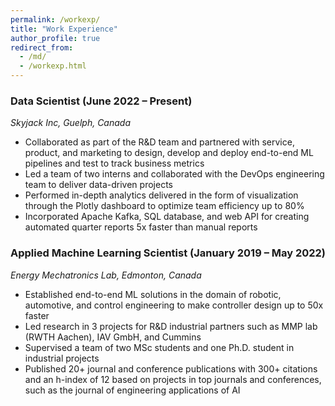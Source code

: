 ```yaml
---
permalink: /workexp/
title: "Work Experience"
author_profile: true
redirect_from: 
  - /md/
  - /workexp.html
---
```


### Data Scientist (June 2022 – Present)

_Skyjack Inc, Guelph, Canada_

* Collaborated as part of the R&D team and partnered with service, product, and marketing to design, develop and deploy end-to-end ML pipelines and test to track business metrics 
* Led a team of two interns and collaborated with the DevOps engineering team to deliver data-driven projects
* Performed in-depth analytics delivered in the form of visualization through the Plotly dashboard to optimize team efficiency up to 80%
* Incorporated Apache Kafka, SQL database, and web API for creating automated quarter reports 5x faster than manual reports

### Applied Machine Learning Scientist (January 2019 – May 2022)

_Energy Mechatronics Lab, Edmonton, Canada_


* Established end-to-end ML solutions in the domain of robotic, automotive, and control engineering to make controller design up to 50x faster 
* Led research in 3 projects for R&D industrial partners such as MMP lab (RWTH Aachen), IAV GmbH, and Cummins
* Supervised a team of two MSc students and one Ph.D. student in industrial projects
* Published 20+ journal and conference publications with 300+ citations and an h-index of 12 based on projects in top journals and conferences, such as the journal of engineering applications of AI
